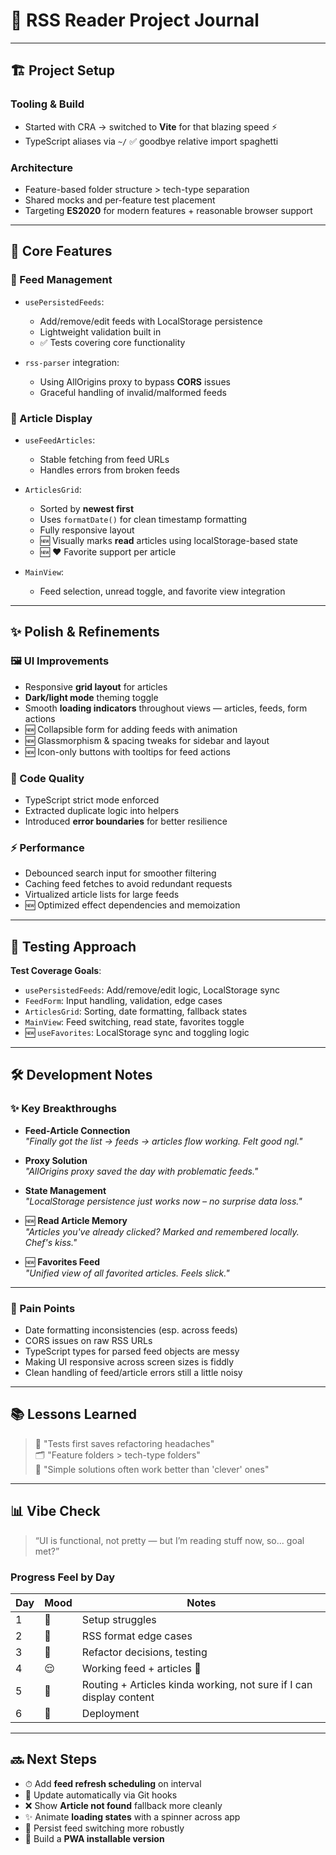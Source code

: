 # 📰 RSS Reader Project Journal

---

## 🏗️ Project Setup

### Tooling & Build

- Started with CRA → switched to **Vite** for that blazing speed ⚡
- TypeScript aliases via `~/` ✅ goodbye relative import spaghetti

### Architecture

- Feature-based folder structure > tech-type separation
- Shared mocks and per-feature test placement
- Targeting **ES2020** for modern features + reasonable browser support

---

## 🚀 Core Features

### 📡 Feed Management

- `usePersistedFeeds`:

  - Add/remove/edit feeds with LocalStorage persistence
  - Lightweight validation built in
  - ✅ Tests covering core functionality

- `rss-parser` integration:
  - Using AllOrigins proxy to bypass **CORS** issues
  - Graceful handling of invalid/malformed feeds

### 📰 Article Display

- `useFeedArticles`:

  - Stable fetching from feed URLs
  - Handles errors from broken feeds

- `ArticlesGrid`:
  - Sorted by **newest first**
  - Uses `formatDate()` for clean timestamp formatting
  - Fully responsive layout
  - 🆕 Visually marks **read** articles using localStorage-based state
  - 🆕 ❤️ Favorite support per article

- `MainView`:
  - Feed selection, unread toggle, and favorite view integration

---

## ✨ Polish & Refinements

### 🖼️ UI Improvements

- Responsive **grid layout** for articles
- **Dark/light mode** theming toggle
- Smooth **loading indicators** throughout views — articles, feeds, form actions
- 🆕 Collapsible form for adding feeds with animation
- 🆕 Glassmorphism & spacing tweaks for sidebar and layout
- 🆕 Icon-only buttons with tooltips for feed actions

### 🧼 Code Quality

- TypeScript strict mode enforced
- Extracted duplicate logic into helpers
- Introduced **error boundaries** for better resilience

### ⚡ Performance

- Debounced search input for smoother filtering
- Caching feed fetches to avoid redundant requests
- Virtualized article lists for large feeds
- 🆕 Optimized effect dependencies and memoization

---

## 🧪 Testing Approach

**Test Coverage Goals**:

- `usePersistedFeeds`: Add/remove/edit logic, LocalStorage sync
- `FeedForm`: Input handling, validation, edge cases
- `ArticlesGrid`: Sorting, date formatting, fallback states
- `MainView`: Feed switching, read state, favorites toggle
- 🆕 `useFavorites`: LocalStorage sync and toggling logic

---

## 🛠️ Development Notes

### ✨ Key Breakthroughs

- **Feed-Article Connection**  
  _"Finally got the list → feeds → articles flow working. Felt good ngl."_

- **Proxy Solution**  
  _"AllOrigins proxy saved the day with problematic feeds."_

- **State Management**  
  _"LocalStorage persistence just works now – no surprise data loss."_

- 🆕 **Read Article Memory**  
  _"Articles you've already clicked? Marked and remembered locally. Chef's kiss."_

- 🆕 **Favorites Feed**  
  _"Unified view of all favorited articles. Feels slick."_

---

### 😤 Pain Points

- Date formatting inconsistencies (esp. across feeds)
- CORS issues on raw RSS URLs
- TypeScript types for parsed feed objects are messy
- Making UI responsive across screen sizes is fiddly
- Clean handling of feed/article errors still a little noisy

---

## 📚 Lessons Learned

> 🧪 "Tests first saves refactoring headaches"  
> 🗂 "Feature folders > tech-type folders"  
> 🧠 "Simple solutions often work better than 'clever' ones"

---

## 📊 Vibe Check

> “UI is functional, not pretty — but I’m reading stuff now, so... goal met?”

### Progress Feel by Day

| Day | Mood | Notes                                                               |
| --- | ---- | ------------------------------------------------------------------- |
| 1   | 😤   | Setup struggles                                                     |
| 2   | 🤯   | RSS format edge cases                                               |
| 3   | 🤔   | Refactor decisions, testing                                         |
| 4   | 😌   | Working feed + articles 🎉                                          |
| 5   | 😤   | Routing + Articles kinda working, not sure if I can display content |
| 6   | 🚀   | Deployment             |

---

## 🔜 Next Steps

- ⏱ Add **feed refresh scheduling** on interval
- 🧩 Update automatically via Git hooks
- ❌ Show **Article not found** fallback more cleanly
- ✨ Animate **loading states** with a spinner across app
- 🔄 Persist feed switching more robustly
- 📅 Build a **PWA installable version**
